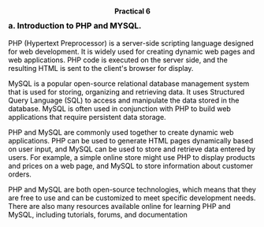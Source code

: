 <style>
    *{
        
        font-size:14px;
    }
    html body code{
        font: "Helvetica Neue",Helvetica,"Segoe UI",Arial,freesans,sans-serif;
        font-size: 14px !important;
        background: inherit !important
    }

    html body pre code, html body pre tt {
        font-family: jetbrains mono !important;
        font-size: 14px !important;
        background: inherit !important
    }

    body{
        color: #000 !important
    }

    li>code:first-child{
        font-size: 14px !important;
        font-weight: bolder;
    }
    
    html body code{
        font-size: 14px !important;
    }

    code{
        font-family:"Helvetica Neue",Helvetica,"Segoe UI",Arial,freesans,sans-serif !important;
    }

    #firstline{
        font-size: 16px !important;
        font-weight: bolder;
        color: #000;
    }

    
</style>
<h2 id ="header_" align="center">Practical 6</h2>
<span id="firstline">a. Introduction to PHP and MYSQL.</span> <br><br>
PHP (Hypertext Preprocessor) is a server-side scripting language designed for web development. It is widely used for creating dynamic web pages and web applications. PHP code is executed on the server side, and the resulting HTML is sent to the client's browser for display.

MySQL is a popular open-source relational database management system that is used for storing, organizing and retrieving data. It uses Structured Query Language (SQL) to access and manipulate the data stored in the database.
MySQL is often used in conjunction with PHP to build web applications that require persistent data storage.

PHP and MySQL are commonly used together to create dynamic web applications. PHP can be used to generate HTML pages dynamically based on user input, and MySQL can be used to store and retrieve data entered by users. For example, a simple online store might use PHP to display products and prices on a web page, and MySQL to store information about customer orders.

PHP and MySQL are both open-source technologies, which means that they are free to use and can be customized to meet specific development needs. There are also many resources available online for learning PHP and MySQL, including tutorials, forums, and documentation